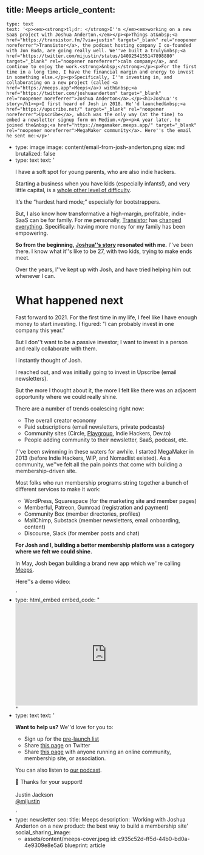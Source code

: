 title: Meeps
article_content:
  -
    type: text
    text: '<p><em><strong>tl;dr: </strong>I''m </em><em>working on a new SaaS project with Joshua Anderton.</em></p><p>Things at&nbsp;<a href="https://transistor.fm/?via=justin" target="_blank" rel="noopener noreferrer">Transistor</a>, the podcast hosting company I co-founded with Jon Buda, are going really well. We''ve built a truly&nbsp;<a href="https://twitter.com/mijustin/status/1409254155147898880" target="_blank" rel="noopener noreferrer">calm company</a>, and continue to enjoy the work.<strong>&nbsp;</strong></p><p>For the first time in a long time, I have the financial margin and energy to invest in something else.</p><p>Specifically, I''m investing in, and collaborating on a new project (called <a href="https://meeps.app">Meeps</a>) with&nbsp;<a href="https://twitter.com/joshuaanderton" target="_blank" rel="noopener noreferrer">Joshua Anderton</a>.</p><h1>Joshua''s story</h1><p>I first heard of Josh in 2018. He''d launched&nbsp;<a href="https://upscribe.net/" target="_blank" rel="noopener noreferrer">Upscribe</a>, which was the only way (at the time) to embed a newsletter signup form on Medium.</p><p>A year later, he joined the&nbsp;<a href="https://megamaker.meeps.app/" target="_blank" rel="noopener noreferrer">MegaMaker community</a>. Here''s the email he sent me:</p>'
  -
    type: image
    image: content/email-from-josh-anderton.png
    size: md
    brutalized: false
  -
    type: text
    text: '<p>I have a soft spot for young parents, who are also indie hackers.</p><p>Starting a business when you have kids (especially infants!), and very little capital, is a&nbsp;<a href="https://twitter.com/mijustin/status/1399050069895106563" target="_blank" rel="noopener noreferrer">whole other level of difficulty</a>.</p><p>It’s the “hardest hard mode;” especially for bootstrappers.</p><p>But, I also know how transformative a high-margin, profitable, indie-SaaS can be for family. For me personally,&nbsp;<a href="https://transistor.fm/?via=justin" target="_blank" rel="noopener noreferrer">Transistor</a>&nbsp;has&nbsp;<a href="https://twitter.com/mijustin/status/1401636368283963392" target="_blank" rel="noopener noreferrer">changed everything</a>. Specifically: having more money for my family has been empowering.</p><p><strong>So from the beginning,&nbsp;</strong><a href="https://www.ramen.fm/" target="_blank" rel="noopener noreferrer"><strong>Joshua''s story</strong></a><strong>&nbsp;resonated with me.</strong>&nbsp;I''ve been there. I know what it''s like to be 27, with two kids, trying to make ends meet.</p><p>Over the years, I''ve kept up with Josh, and have tried helping him out whenever I can.</p><h1>What happened next</h1><p>Fast forward to 2021. For the first time in my life, I feel like I have enough money to start investing. I figured: "I can probably invest in one company this year."</p><p>But I don''t want to be a passive investor; I want to invest in a person and really collaborate with them.</p><p>I instantly thought of Josh.</p><p>I reached out, and was initially going to invest in Upscribe (email newsletters).</p><p>But the more I thought about it, the more I felt like there was an adjacent opportunity where we could really shine.</p><p>There are a number of trends coalescing right now:</p><ul><li>The overall creator economy</li><li>Paid subscriptions (email newsletters, private podcasts)</li><li>Community sites (Circle,&nbsp;<a href="https://playgroup.community/" target="_blank" rel="noopener noreferrer">Playgroup</a>, Indie Hackers, Dev.to)</li><li>People adding community to their newsletter, SaaS, podcast, etc.</li></ul><p>I''ve been swimming in these waters for awhile. I started MegaMaker in 2013 (before Indie Hackers, WIP, and Nomadlist existed). As a community, we''ve felt all the pain points that come with building a membership-driven site.</p><p>Most folks who run membership programs string together a bunch of different services to make it work:</p><ul><li>WordPress, Squarespace (for the marketing site and member pages)</li><li>Memberful, Patreon, Gumroad (registration and payment)</li><li>Community Box (member directories, profiles)</li><li>MailChimp, Substack (member newsletters, email onboarding, content)</li><li>Discourse, Slack (for member posts and chat)</li></ul><p><strong>For Josh and I, building a better membership platform was a category where we felt we could shine.</strong></p><p>In May, Josh began building a brand new app which we''re calling <a href="https://meeps.app">Meeps</a>.</p><p>Here''s a demo video:</p>'
  -
    type: html_embed
    embed_code: "<style>.embed-container { position: relative; padding-bottom: 56.25%; height: 0; overflow: hidden; max-width: 100%; } .embed-container iframe, .embed-container object, .embed-container embed { position: absolute; top: 0; left: 0; width: 100%; height: 100%; }</style><div class='embed-container'><iframe src='https://www.youtube.com/embed/Ccnvl18qc7c?rel=0' frameborder='0' allowfullscreen></iframe></div>"
  -
    type: text
    text: '<p><strong>Want to help us?</strong>&nbsp;We''d love for you to:</p><ul><li>Sign up for the&nbsp;<a href="https://www.producthunt.com/upcoming/meeps" target="_blank" rel="noopener noreferrer">pre-launch list</a>​</li><li>Share&nbsp;<a href="https://www.producthunt.com/upcoming/meeps" target="_blank" rel="noopener noreferrer">this page</a>&nbsp;on Twitter</li><li>Share&nbsp;<a href="https://www.producthunt.com/upcoming/meeps" target="_blank" rel="noopener noreferrer">this page</a>&nbsp;with anyone running an online community, membership site, or association.</li></ul><p>You can also listen to&nbsp;<a href="https://podcast.megamaker.co/" target="_blank" rel="noopener noreferrer">our podcast</a>.</p><p>🙏 Thanks for your support!<br>​<br>Justin Jackson<br>​<a href="https://twitter.com/mijustin" target="_blank" rel="noopener noreferrer">@mijustin</a></p>'
  -
    type: newsletter
seo:
  title: Meeps
  description: 'Working with Joshua Anderton on a new product: the best way to build a membership site'
social_sharing_image:
    - assets/content/meeps-cover.jpeg
id: c935c52d-ff5d-44b0-bd0a-4e9309e8e5a6
blueprint: article
